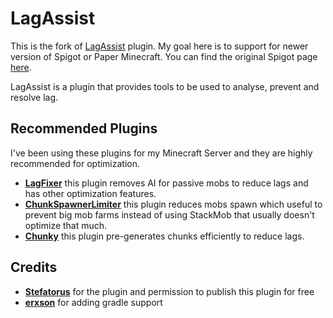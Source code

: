 # LagAssist

This is the fork of [LagAssist](https://git.entryrise.com/stefatorus/LagAssist) plugin.
My goal here is to support for newer version of Spigot or Paper Minecraft.
You can find the original Spigot page [here](https://www.spigotmc.org/resources/lagassist-%E2%9A%A1-advanced-performance-solution-%E2%9A%A1-1-8-1-19-x-compatible.56399/
).

LagAssist is a plugin that provides tools to be used to analyse, prevent and resolve lag.

## Recommended Plugins

I've been using these plugins for my Minecraft Server and they are highly recommended for optimization.

- <b>[LagFixer](https://modrinth.com/plugin/lagfixer)</b> this plugin removes AI for passive mobs to reduce lags
and has other optimization features.
- <b>[ChunkSpawnerLimiter](https://modrinth.com/plugin/chunkspawnerlimiter)</b> this plugin reduces mobs spawn which useful
to prevent big mob farms instead of using StackMob that usually doesn't optimize that much.
- <b>[Chunky](https://modrinth.com/plugin/chunky)</b> this plugin pre-generates chunks efficiently to reduce lags.

## Credits
- <b>[Stefatorus](https://github.com/Stefatorus)</b> for the plugin and permission to publish this plugin for free
- <b>[erxson](https://github.com/erxson)</b> for adding gradle support

